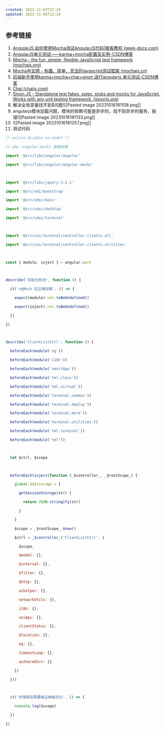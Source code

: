 ```yaml
---
created: 2023-11-03T22:29
updated: 2023-11-06T12:24
---
```

## 参考链接
1. [AngularJS 如何使用Mocha测试AngularJS代码|极客教程 (geek-docs.com)](https://geek-docs.com/angularjs/angularjs-ask-answer/510_angularjs_how_do_i_test_angularjs_code_using_mocha.html)
2. [AngularJS单元测试——karma+mocha配置及实例-CSDN博客](https://blog.csdn.net/u014291497/article/details/50373703)
3. [Mocha - the fun, simple, flexible JavaScript test framework (mochajs.org)](https://mochajs.org/)
4. [Mocha中文网 - 有趣、简单、灵活的javascript测试框架 (mochajs.cn)](https://mochajs.cn/)
5. [前端新手使用karma+mocha+chai+sinon 进行angularjs 单元测试-CSDN博客](https://blog.csdn.net/chrissata/article/details/78493012)
6. [Chai (chaijs.com)](https://www.chaijs.com/)
7. [Sinon.JS - Standalone test fakes, spies, stubs and mocks for JavaScript. Works with any unit testing framework. (sinonjs.org)](https://sinonjs.org/)
8. 解决全局变量找不到$问题![[Pasted image 20231016181108.png]]
9. angularjs模块加载问题，模块的依赖可能是异步的，找不到异步的服务，报错![[Pasted image 20231016181133.png]]
10. ![[Pasted image 20231016181257.png]]
11. 测试代码
```js
/* eslint-disable no-undef */

// why：angular-mocks 直接依赖

import '@src/libs/angular/angular'

import '@src/libs/angular/angular-mocks'

  

import '@src/libs/jquery-3.5.1'

import '@src/vdi/bootstrap'

import '@src/vdoi/main'

import '@src/vdoi/desktop'

import '@src/vdoi/terminal'

  

import '@src/voi/terminal/controller.clients.all'

import '@src/voi/terminal/controller.clients.utilities'

  

const { module, inject } = angular.mock

  

describe('初始化检测', function () {

  it('ngMock 应正确加载', () => {

    expect(module).not.toBeUndefined()

    expect(inject).not.toBeUndefined()

  })

})

  

describe('ClientListCtrl', function () {

  beforeEach(module('ng'))

  beforeEach(module('i18n'))

  beforeEach(module('smartApp'))

  beforeEach(module('tml.class'))

  beforeEach(module('tml.virtual'))

  beforeEach(module('terminal.common'))

  beforeEach(module('terminal.deploy'))

  beforeEach(module('terminal.more'))

  beforeEach(module('terminal.utilities'))

  beforeEach(module('tml.terminal'))

  beforeEach(module('tml'))

  

  let $ctrl, $scope

  

  beforeEach(inject(function (_$controller_, _$rootScope_) {

    global.$$$storage = {

      getSessionStorage(str) {

        return JSON.stringify(str)

      }

    }

    $scope = _$rootScope_.$new()

    $ctrl = _$controller_('ClientListCtrl', {

      $scope,

      $modal: {},

      $interval: {},

      $filter: {},

      $http: {},

      uihelper: {},

      networkUtils: {},

      i18n: {},

      voiApi: {},

      clientStatus: {},

      $location: {},

      $q: {},

      timeoutLoop: {},

      authoredSrv: {}

    })

  }))

  

  it('终端类型需要被正确格式化', () => {

    console.log($scope)

  })

})
```